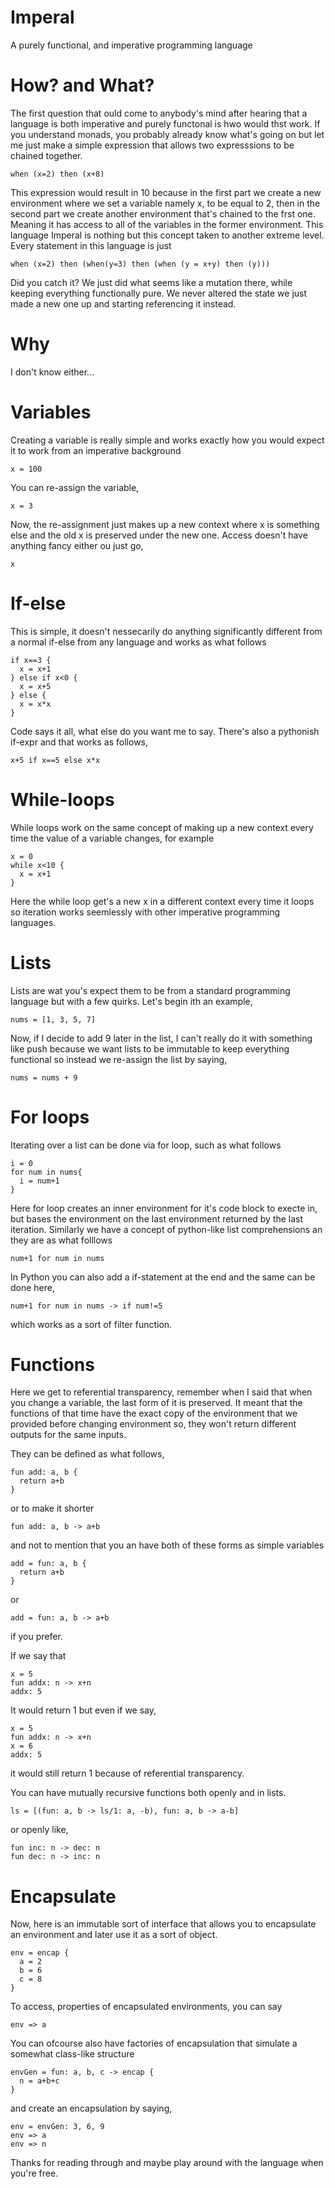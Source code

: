 # Imperal
A purely functional, and imperative programming language

# How? and What?
The first question that ould come to anybody's mind after hearing that a language is both imperative and purely functonal is hwo would thst work. If you understand monads, you probably already know what's going on but let me just make a simple expression that allows two expresssions to be chained together.
```
when (x=2) then (x+8)
```
This expression would result in 10 because in the first part we create a new environment where we set a variable namely x, to be equal to 2, then in the second part we create another environment that's chained to the frst one. Meaning it has access to all of the variables in the former environment. This language Imperal is nothing but this concept taken to another extreme level. Every statement in this language is just
```
when (x=2) then (when(y=3) then (when (y = x+y) then (y)))
```
Did you catch it? We just did what seems like a mutation there, while keeping everything functionally pure. We never altered the state we just made a new one up and starting referencing it instead.

# Why
I don't know either...

# Variables
Creating a variable is really simple and works exactly how you would expect it to work from an imperative background
```
x = 100
```
You can re-assign the variable,
```
x = 3
```
Now, the re-assignment just makes up a new context where x is something else and the old x is preserved under the new one.
Access doesn't have anything fancy either ou just go,
```
x
```

# If-else
This is simple, it doesn't nessecarily do anything significantly different from a normal if-else from any language and works as what follows
```
if x==3 {
  x = x+1
} else if x<0 {
  x = x+5
} else {
  x = x*x
}
```
Code says it all, what else do you want me to say. There's also a pythonish if-expr and that works as follows,
```
x+5 if x==5 else x*x
```

# While-loops
While loops work on the same concept of making up a new context every time the value of a variable changes, for example
```
x = 0
while x<10 {
  x = x+1
}
```
Here the while loop get's a new x in a different context every time it loops so iteration works seemlessly with other imperative programming languages.

# Lists
Lists are wat you's expect them to be from a standard programming language but with a few quirks. Let's begin ith an example,
```
nums = [1, 3, 5, 7]
```
Now, if I decide to add 9 later in the list, I can't really do it with something like push because we want lists to be immutable to keep everything functional so instead we re-assign the list by saying,
```
nums = nums + 9
```

# For loops
Iterating over a list can be done via for loop, such as what follows
```
i = 0
for num in nums{
  i = num+1
}
```
Here for loop creates an inner environment for it's code block to execte in, but bases the environment on the last environment returned by the last iteration. Similarly we have a concept of python-like list comprehensions an they are as what folllows
```
num+1 for num in nums
```
In Python you can also add a if-statement at the end and the same can be done here,
```
num+1 for num in nums -> if num!=5
```
which works as a sort of filter function.

# Functions
Here we get to referential transparency, remember when I said that when you change a variable, the last form of it is preserved. It meant that the functions of that time have the exact copy of the environment that we provided before changing environment so, they won't return different outputs for the same inputs.

They can be defined as what follows,
```
fun add: a, b {
  return a+b
}
```
or to make it shorter
```
fun add: a, b -> a+b
```
and not to mention that you an have both of these forms as simple variables
```
add = fun: a, b {
  return a+b
}
```
or 
```
add = fun: a, b -> a+b
```
if you prefer.

If we say that
```
x = 5
fun addx: n -> x+n
addx: 5
```
It would return 1 but even if we say,
```
x = 5
fun addx: n -> x+n
x = 6
addx: 5
```
it would still return 1 because of referential transparency.

You can have mutually recursive functions both openly and in lists.
```
ls = [(fun: a, b -> ls/1: a, -b), fun: a, b -> a-b]
```
or openly like,
```
fun inc: n -> dec: n
fun dec: n -> inc: n
```

# Encapsulate
Now, here is an immutable sort of interface that allows you to encapsulate an environment and later use it as a sort of object.
```
env = encap {
  a = 2
  b = 6
  c = 8
}
```
To access, properties of encapsulated environments, you can say
```
env => a
```
You can ofcourse also have factories of encapsulation that simulate a somewhat class-like structure
```
envGen = fun: a, b, c -> encap {
  n = a+b+c
}
```
and create an encapsulation by saying,
```
env = envGen: 3, 6, 9
env => a
env => n
```
Thanks for reading through and maybe play around with the language when you're free.
